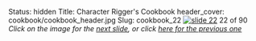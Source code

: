 Status: hidden
Title: Character Rigger's Cookbook
header_cover: cookbook/cookbook_header.jpg
Slug: cookbook_22
[![slide 22](https://dl.dropboxusercontent.com/u/2977490/presentations/cookbook/img22.jpg)](cookbook_23)
22 of 90
_Click on the image for the [next slide](cookbook_23), or click [here for the previous one](cookbook_21)_
